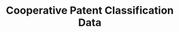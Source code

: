 ---
bigquery: https://console.cloud.google.com/bigquery?p=patents-public-data&d=cpc&page=dataset
citation: '“Cooperative Patent Classification” by the EPO and USPTO, for public use. '
contributors: EPO, USPTO
cost: None
description: Cooperative Patent Classification Data contains the scheme and definitions
  of the Cooperative Patent Classification system for classifying patent documents.
  The CPC is the result of a partnership between the EPO and the USPTO in their joint
  effort to develop a common, internationally compatible classification system for
  technical documents, in particular patent publications, which will be used by both
  offices in the patent granting process
documentation: https://www.cooperativepatentclassification.org/cpcSchemeAndDefinitions
last_edit: Mon, 04 Apr 2022 19:07:06 GMT
location: https://www.cooperativepatentclassification.org/index
maintained_by: USPTO, EPO
schema_fields: '[''child_groups'', ''breakdown_code'', ''ipc_concordant'', ''informativeReferences'',
  ''titlePart'', ''children'', ''date_revised'', ''breakdownCode'', ''status'', ''limitingReferences'',
  ''definition'', ''ipcConcordant'', ''title_part'', ''application_references'', ''notAllocatable'',
  ''dateRevised'', ''level'', ''sizeCache'', ''synonyms'', ''residual_references'',
  ''parents'', ''additional_only'', ''symbol'', ''titleFull'', ''title_full'', ''limiting_references'',
  ''applicationReferences'', ''childGroups'', ''residualReferences'', ''informative_references'',
  ''not_allocatable'', ''glossary'']'
shortname: cooperative_patent_classification
tags:
- patents
- science
title: Cooperative Patent Classification Data
uuid: 984374a7-16e9-4b35-9445-458daceb01bf
---